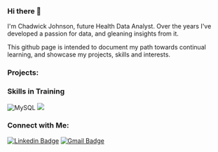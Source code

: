 ### Hi there 👋
I'm Chadwick Johnson, future Health Data Analyst. Over the years I've developed a passion for data, and gleaning insights from it. 

This github page is intended to document my path towards continual learning, and showcase my projects, skills and interests.

### Projects:

### Skills in Training

![MySQL](https://img.shields.io/badge/-MySQL-black?style=flat-square&logo=mysql)
![](https://img.shields.io/badge/R-276DC3?style=for-the-badge&logo=r&logoColor=white)

### Connect with Me:
[![Linkedin Badge](https://img.shields.io/badge/LinkedIn-0077B5?style=for-the-badge&logo=linkedin&logoColor=white&link=https://www.linkedin.com/in/chadwickgjohnson/)](https://www.linkedin.com/in/chadwickgjohnson/)
[![Gmail Badge](https://img.shields.io/badge/Gmail-D14836?style=for-the-badge&logo=gmail&logoColor=white&link=mailto:chadwickgjohnson@gmail.com)](mailto:chadwickgjohnson@gmail.com)

<!--
**cgjohnso/cgjohnso** is a ✨ _special_ ✨ repository because its `README.md` (this file) appears on your GitHub profile.

Here are some ideas to get you started:

- 🔭 I’m currently working on ...
- 🌱 I’m currently learning ...
- 👯 I’m looking to collaborate on ...
- 🤔 I’m looking for help with ...
- 💬 Ask me about ...
- 📫 How to reach me: ...
- 😄 Pronouns: ...
- ⚡ Fun fact: ...
-->
